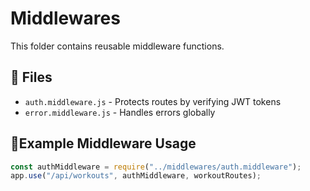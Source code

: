 # Middlewares
This folder contains reusable middleware functions.

## 📌 Files
- `auth.middleware.js` - Protects routes by verifying JWT tokens
- `error.middleware.js` - Handles errors globally

## 📍Example Middleware Usage
```javascript
const authMiddleware = require("../middlewares/auth.middleware");
app.use("/api/workouts", authMiddleware, workoutRoutes);

